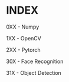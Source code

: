 INDEX
=====

0XX - Numpy

1XX - OpenCV

2XX - Pytorch

30X - Face Recognition

31X - Object Detection